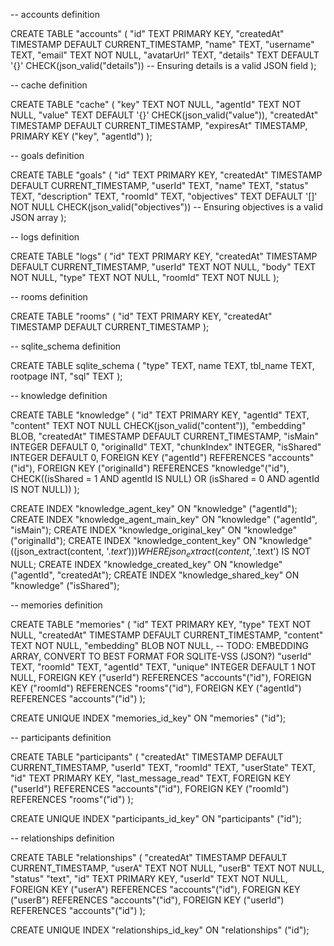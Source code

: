 -- accounts definition

CREATE TABLE "accounts" (
    "id" TEXT PRIMARY KEY,
    "createdAt" TIMESTAMP DEFAULT CURRENT_TIMESTAMP,
    "name" TEXT,
    "username" TEXT,
    "email" TEXT NOT NULL,
    "avatarUrl" TEXT,
    "details" TEXT DEFAULT '{}' CHECK(json_valid("details")) -- Ensuring details is a valid JSON field
);


-- cache definition

CREATE TABLE "cache" (
    "key" TEXT NOT NULL,
    "agentId" TEXT NOT NULL,
    "value" TEXT DEFAULT '{}' CHECK(json_valid("value")),
    "createdAt" TIMESTAMP DEFAULT CURRENT_TIMESTAMP,
    "expiresAt" TIMESTAMP,
    PRIMARY KEY ("key", "agentId")
);


-- goals definition

CREATE TABLE "goals" (
    "id" TEXT PRIMARY KEY,
    "createdAt" TIMESTAMP DEFAULT CURRENT_TIMESTAMP,
    "userId" TEXT,
    "name" TEXT,
    "status" TEXT,
    "description" TEXT,
    "roomId" TEXT,
    "objectives" TEXT DEFAULT '[]' NOT NULL CHECK(json_valid("objectives")) -- Ensuring objectives is a valid JSON array
);


-- logs definition

CREATE TABLE "logs" (
    "id" TEXT PRIMARY KEY,
    "createdAt" TIMESTAMP DEFAULT CURRENT_TIMESTAMP,
    "userId" TEXT NOT NULL,
    "body" TEXT NOT NULL,
    "type" TEXT NOT NULL,
    "roomId" TEXT NOT NULL
);


-- rooms definition

CREATE TABLE "rooms" (
    "id" TEXT PRIMARY KEY,
    "createdAt" TIMESTAMP DEFAULT CURRENT_TIMESTAMP
);


-- sqlite_schema definition

CREATE TABLE sqlite_schema (
	"type" TEXT,
	name TEXT,
	tbl_name TEXT,
	rootpage INT,
	"sql" TEXT
);


-- knowledge definition

CREATE TABLE "knowledge" (
    "id" TEXT PRIMARY KEY,
    "agentId" TEXT,
    "content" TEXT NOT NULL CHECK(json_valid("content")),
    "embedding" BLOB,
    "createdAt" TIMESTAMP DEFAULT CURRENT_TIMESTAMP,
    "isMain" INTEGER DEFAULT 0,
    "originalId" TEXT,
    "chunkIndex" INTEGER,
    "isShared" INTEGER DEFAULT 0,
    FOREIGN KEY ("agentId") REFERENCES "accounts"("id"),
    FOREIGN KEY ("originalId") REFERENCES "knowledge"("id"),
    CHECK((isShared = 1 AND agentId IS NULL) OR (isShared = 0 AND agentId IS NOT NULL))
);

CREATE INDEX "knowledge_agent_key" ON "knowledge" ("agentId");
CREATE INDEX "knowledge_agent_main_key" ON "knowledge" ("agentId", "isMain");
CREATE INDEX "knowledge_original_key" ON "knowledge" ("originalId");
CREATE INDEX "knowledge_content_key" ON "knowledge"
    ((json_extract(content, '$.text')))
    WHERE json_extract(content, '$.text') IS NOT NULL;
CREATE INDEX "knowledge_created_key" ON "knowledge" ("agentId", "createdAt");
CREATE INDEX "knowledge_shared_key" ON "knowledge" ("isShared");


-- memories definition

CREATE TABLE "memories" (
    "id" TEXT PRIMARY KEY,
    "type" TEXT NOT NULL,
    "createdAt" TIMESTAMP DEFAULT CURRENT_TIMESTAMP,
    "content" TEXT NOT NULL,
    "embedding" BLOB NOT NULL, -- TODO: EMBEDDING ARRAY, CONVERT TO BEST FORMAT FOR SQLITE-VSS (JSON?)
    "userId" TEXT,
    "roomId" TEXT,
    "agentId" TEXT,
    "unique" INTEGER DEFAULT 1 NOT NULL,
    FOREIGN KEY ("userId") REFERENCES "accounts"("id"),
    FOREIGN KEY ("roomId") REFERENCES "rooms"("id"),
    FOREIGN KEY ("agentId") REFERENCES "accounts"("id")
);

CREATE UNIQUE INDEX "memories_id_key" ON "memories" ("id");


-- participants definition

CREATE TABLE "participants" (
    "createdAt" TIMESTAMP DEFAULT CURRENT_TIMESTAMP,
    "userId" TEXT,
    "roomId" TEXT,
    "userState" TEXT,
    "id" TEXT PRIMARY KEY,
    "last_message_read" TEXT,
    FOREIGN KEY ("userId") REFERENCES "accounts"("id"),
    FOREIGN KEY ("roomId") REFERENCES "rooms"("id")
);

CREATE UNIQUE INDEX "participants_id_key" ON "participants" ("id");


-- relationships definition

CREATE TABLE "relationships" (
    "createdAt" TIMESTAMP DEFAULT CURRENT_TIMESTAMP,
    "userA" TEXT NOT NULL,
    "userB" TEXT NOT NULL,
    "status" "text",
    "id" TEXT PRIMARY KEY,
    "userId" TEXT NOT NULL,
    FOREIGN KEY ("userA") REFERENCES "accounts"("id"),
    FOREIGN KEY ("userB") REFERENCES "accounts"("id"),
    FOREIGN KEY ("userId") REFERENCES "accounts"("id")
);

CREATE UNIQUE INDEX "relationships_id_key" ON "relationships" ("id");
